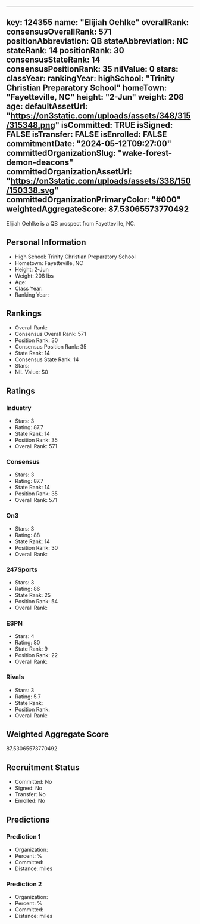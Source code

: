 ---
  key: 124355
  name: "Elijiah Oehlke"
  overallRank: 
  consensusOverallRank: 571
  positionAbbreviation: QB
  stateAbbreviation: NC
  stateRank: 14
  positionRank: 30
  consensusStateRank: 14
  consensusPositionRank: 35
  nilValue: 0
  stars: 
  classYear: 
  rankingYear: 
  highSchool: "Trinity Christian Preparatory School"
  homeTown: "Fayetteville, NC"
  height: "2-Jun"
  weight: 208
  age: 
  defaultAssetUrl: "https://on3static.com/uploads/assets/348/315/315348.png"
  isCommitted: TRUE
  isSigned: FALSE
  isTransfer: FALSE
  isEnrolled: FALSE
  commitmentDate: "2024-05-12T09:27:00"
  committedOrganizationSlug: "wake-forest-demon-deacons"
  committedOrganizationAssetUrl: "https://on3static.com/uploads/assets/338/150/150338.svg"
  committedOrganizationPrimaryColor: "#000"
  weightedAggregateScore: 87.53065573770492
  ---
  
  Elijiah Oehlke is a QB prospect from Fayetteville, NC.
  
  ## Personal Information
  - High School: Trinity Christian Preparatory School
  - Hometown: Fayetteville, NC
  - Height: 2-Jun
  - Weight: 208 lbs
  - Age: 
  - Class Year: 
  - Ranking Year: 
  
  ## Rankings
  - Overall Rank: 
  - Consensus Overall Rank: 571
  - Position Rank: 30
  - Consensus Position Rank: 35
  - State Rank: 14
  - Consensus State Rank: 14
  - Stars: 
  - NIL Value: $0
  
  ## Ratings
  
  ### Industry
  - Stars: 3
  - Rating: 87.7
  - State Rank: 14
  - Position Rank: 35
  - Overall Rank: 571
  
  ### Consensus
  - Stars: 3
  - Rating: 87.7
  - State Rank: 14
  - Position Rank: 35
  - Overall Rank: 571
  
  ### On3
  - Stars: 3
  - Rating: 88
  - State Rank: 14
  - Position Rank: 30
  - Overall Rank: 
  
  ### 247Sports
  - Stars: 3
  - Rating: 86
  - State Rank: 25
  - Position Rank: 54
  - Overall Rank: 
  
  ### ESPN
  - Stars: 4
  - Rating: 80
  - State Rank: 9
  - Position Rank: 22
  - Overall Rank: 
  
  ### Rivals
  - Stars: 3
  - Rating: 5.7
  - State Rank: 
  - Position Rank: 
  - Overall Rank: 
  
  ## Weighted Aggregate Score
  87.53065573770492
  
  ## Recruitment Status
  - Committed: No
  - Signed: No
  - Transfer: No
  - Enrolled: No
  
  
  
  ## Predictions
  
  ### Prediction 1
  - Organization: 
  - Percent: %
  - Committed: 
  - Distance:  miles
  
  ### Prediction 2
  - Organization: 
  - Percent: %
  - Committed: 
  - Distance:  miles
  
